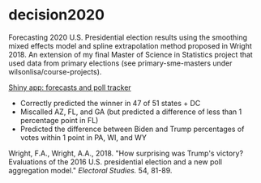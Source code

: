 # decision2020
Forecasting 2020 U.S. Presidential election results using the smoothing mixed effects model and spline extrapolation method proposed in Wright 2018. An extension of my final Master of Science in Statistics project that used data from primary elections (see primary-sme-masters under wilsonlisa/course-projects).

[Shiny app: forecasts and poll tracker](https://lisa-wilson.shinyapps.io/decision2020/)

- Correctly predicted the winner in 47 of 51 states + DC
- Miscalled AZ, FL, and GA (but predicted a difference of less than 1 percentage point in FL)
- Predicted the difference between Biden and Trump percentages of votes within 1 point in PA, WI, and WY

Wright, F.A., Wright, A.A., 2018. "How surprising was Trump's victory? Evaluations of the 2016 U.S. presidential election and a new poll aggregation model." _Electoral Studies._ 54, 81-89.
